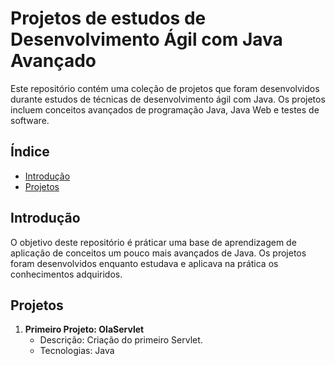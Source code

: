 # Projetos de estudos de Desenvolvimento Ágil com Java Avançado

Este repositório contém uma coleção de projetos que foram desenvolvidos durante estudos de técnicas de desenvolvimento ágil com Java. Os projetos incluem conceitos avançados de programação Java, Java Web e testes de software.

## Índice

- [Introdução](#introdução)
- [Projetos](#projetos)

## Introdução

O objetivo deste repositório é práticar uma base de aprendizagem de aplicação de conceitos um pouco mais avançados de Java. Os projetos foram desenvolvidos enquanto estudava e aplicava na prática os conhecimentos adquiridos.

## Projetos

1. **Primeiro Projeto: OlaServlet**
   - Descrição: Criação do primeiro Servlet.
   - Tecnologias: Java

